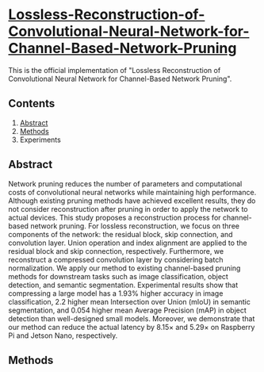 # [Lossless-Reconstruction-of-Convolutional-Neural-Network-for-Channel-Based-Network-Pruning](https://www.mdpi.com/1424-8220/23/4/2102)
This is the official implementation of "Lossless Reconstruction of Convolutional Neural Network for Channel-Based Network Pruning".

## Contents
1. [Abstract](#Abstract)
2. [Methods](#Methods)
3. Experiments

## Abstract<a id='Abstract'></a>
Network pruning reduces the number of parameters and computational costs of convolutional neural networks while maintaining high performance. Although existing pruning methods have achieved excellent results, they do not consider reconstruction after pruning in order to apply the network to actual devices. This study proposes a reconstruction process for channel-based network pruning. For lossless reconstruction, we focus on three components of the network: the residual block, skip connection, and convolution layer. Union operation and index alignment are applied to the residual block and skip connection, respectively. Furthermore, we reconstruct a compressed convolution layer by considering batch normalization. We apply our method to existing channel-based pruning methods for downstream tasks such as image classification, object detection, and semantic segmentation. Experimental results show that compressing a large model has a 1.93% higher accuracy in image classification, 2.2 higher mean Intersection over Union (mIoU) in semantic segmentation, and 0.054 higher mean Average Precision (mAP) in object detection than well-designed small models. Moreover, we demonstrate that our method can reduce the actual latency by 8.15× and 5.29× on Raspberry Pi and Jetson Nano, respectively.

## Methods<a id='Methods'></a>
